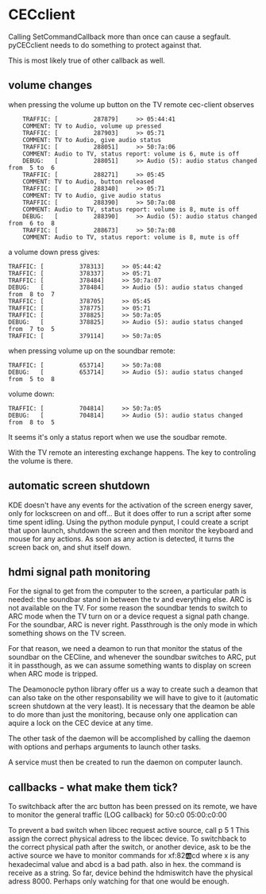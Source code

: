 # CECclient

Calling SetCommandCallback more than once can cause a segfault.
pyCECclient needs to do something to protect against that.

This is most likely true of other callback as well.

## volume changes

when pressing the volume up button on the TV remote cec-client observes
```
    TRAFFIC: [          287879]     >> 05:44:41
    COMMENT: TV to Audio, volume up pressed
    TRAFFIC: [          287903]     >> 05:71
    COMMENT: TV to Audio, give audio status
    TRAFFIC: [          288051]     >> 50:7a:06
    COMMENT: Audio to TV, status report: volume is 6, mute is off
    DEBUG:   [          288051]     >> Audio (5): audio status changed from  5 to  6
    TRAFFIC: [          288271]     >> 05:45
    COMMENT: TV to Audio, button released
    TRAFFIC: [          288340]     >> 05:71
    COMMENT: TV to Audio, give audio status
    TRAFFIC: [          288390]     >> 50:7a:08
    COMMENT: Audio to TV, status report: volume is 8, mute is off
    DEBUG:   [          288390]     >> Audio (5): audio status changed from  6 to  8
    TRAFFIC: [          288673]     >> 50:7a:08
    COMMENT: Audio to TV, status report: volume is 8, mute is off
```
a volume down press gives:
```
TRAFFIC: [          378313]     >> 05:44:42
TRAFFIC: [          378337]     >> 05:71
TRAFFIC: [          378484]     >> 50:7a:07
DEBUG:   [          378484]     >> Audio (5): audio status changed from  8 to  7
TRAFFIC: [          378705]     >> 05:45
TRAFFIC: [          378775]     >> 05:71
TRAFFIC: [          378825]     >> 50:7a:05
DEBUG:   [          378825]     >> Audio (5): audio status changed from  7 to  5
TRAFFIC: [          379114]     >> 50:7a:05
```
when pressing volume up on the soundbar remote:
```
TRAFFIC: [          653714]     >> 50:7a:08
DEBUG:   [          653714]     >> Audio (5): audio status changed from  5 to  8
```

volume down:
```
TRAFFIC: [          704814]     >> 50:7a:05
DEBUG:   [          704814]     >> Audio (5): audio status changed from  8 to  5
```

It seems it's only a status report when we use the soudbar remote.

With the TV remote an interesting exchange happens.
The key to controling the volume is there.

## automatic screen shutdown

KDE doesn't have any events for the activation of the screen energy saver, only for lockscreen on and off...
But it does offer to run a script after some time spent idling.
Using the python module pynput, I could create a script that upon launch, shutdown the screen and then monitor the keyboard and mouse for any actions. As soon as any action is detected, it turns the screen back on, and shut itself down.

## hdmi signal path monitoring
For the signal to get from the computer to the screen, a particular path is needed: the soundbar stand in between the tv and everything else. ARC is not available on the TV. For some reason the soundbar tends to switch to ARC mode when the TV turn on or a device request a signal path change. For the soundbar, ARC is never right. Passthrough is the only mode in which something shows on the TV screen.

For that reason, we need a deamon to run that monitor the status of the soundbar on the CECline, and whenever the soundbar switches to ARC, put it in passthough, as we can assume something wants to display on screen when ARC mode is tripped.

The Deamonocle python library offer us a way to create such a deamon that can also take on the other responsability we will have to give to it (automatic screen shutdown at the very least). It is necessary that the deamon be able to do more than just the monitoring, because only one application can aquire a lock on the CEC device at any time.

The other task of the daemon will be accomplished by calling the daemon with options and perhaps arguments to launch other tasks.

A service must then be created to run the daemon on computer launch.

## callbacks - what make them tick?


To switchback after the arc button has been pressed on its remote,
we have to monitor the general traffic (LOG callback) for
50:c0
05:00:c0:00

To prevent a bad switch when libcec request active source, call
p 5 1
This assign the correct physical adress to the libcec device.
To switchback to the correct physical path after the switch, or another device, ask to be the active source
we have to monitor commands for
xf:82:ab:cd
where x is any hexadecimal value and abcd is a bad path. also in hex.
the command is receive as a string.
So far, device behind the hdmiswitch have the physical adress 8000.
Perhaps only watching for that one would be enough.

